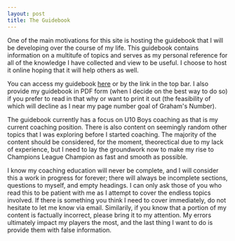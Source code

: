 ```yaml
---
layout: post
title: The Guidebook
---
```

One of the main motivations for this site is hosting the guidebook that I will be developing over the course of my life. This guidebook contains information on a multitufe of topics and serves as my personal reference for all of the knowledge I have collected and view to be useful. I choose to host it online hoping that it will help others as well.

You can access my guidebook [here](/guidebook) or by the link in the top bar. I also provide my guidebook in PDF form (when I decide on the best way to do so) if you prefer to read in that why or want to print it out (the feasibility of which will decline as I near my page number goal of Graham's Number).

The guidebook currently has a focus on U10 Boys coaching as that is my current coaching position. There is also content on seemingly random other topics that I was exploring before I started coaching. The majority of the content should be considered, for the moment, theorectical due to my lack of experience, but I need to lay the groundwork now to make my rise to Champions League Champion as fast and smooth as possible.

I know my coaching education will never be complete, and I will consider this a work in progress for forever; there will always be incomplete sections, questions to myself, and empty headings. I can only ask those of you who read this to be patient with me as I attempt to cover the endless topics involved. If there is something you think I need to cover immediately, do not hesitate to let me know via email. Similarily, if you know that a portion of my content is factually incorrect, please bring it to my attention. My errors ultimately impact my players the most, and the last thing I want to do is provide them with false information.
